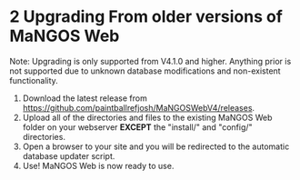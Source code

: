 # 2 Upgrading From older versions of MaNGOS Web
Note: Upgrading is only supported from V4.1.0 and higher.  Anything prior is not supported due to unknown database modifications and non-existent functionality.
 1. Download the latest release from https://github.com/paintballrefjosh/MaNGOSWebV4/releases.
 2. Upload all of the directories and files to the existing MaNGOS Web folder on your webserver **EXCEPT** the "install/" and "config/" directories.
 3. Open a browser to your site and you will be redirected to the automatic database updater script.
 4. Use!  MaNGOS Web is now ready to use.